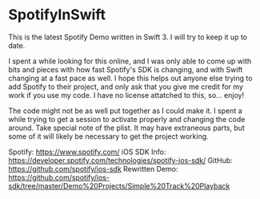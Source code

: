 # SpotifyInSwift
This is the latest Spotify Demo written in Swift 3. I will try to keep it up to date.

I spent a while looking for this online, and I was only able to come up with bits and pieces with how fast Spotify's SDK is changing, and with Swift changing at a fast pace as well. I hope this helps out anyone else trying to add Spotify to their project, and only ask that you give me credit for my work if you use my code. I have no license attatched to this, so... enjoy!

The code might not be as well put together as I could make it. I spent a while trying to get a session to activate properly and changing the code around. Take special note of the plist. It may have extraneous parts, but some of it will likely be necessary to get the project working.

Spotify:          https://www.spotify.com/
iOS SDK Info:     https://developer.spotify.com/technologies/spotify-ios-sdk/
GitHub:           https://github.com/spotify/ios-sdk
Rewritten Demo:   https://github.com/spotify/ios-sdk/tree/master/Demo%20Projects/Simple%20Track%20Playback
